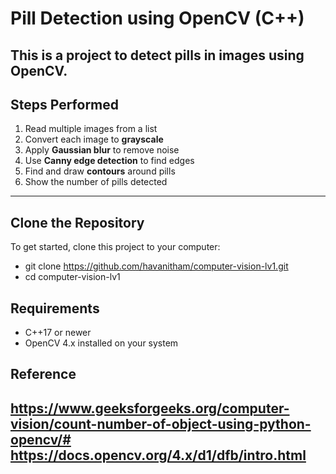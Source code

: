 # Pill Detection using OpenCV (C++)

This is a project to detect pills in images using OpenCV.  
---

## Steps Performed
1. Read multiple images from a list  
2. Convert each image to **grayscale**  
3. Apply **Gaussian blur** to remove noise  
4. Use **Canny edge detection** to find edges  
5. Find and draw **contours** around pills  
6. Show the number of pills detected
   
---

## Clone the Repository
To get started, clone this project to your computer:

- git clone https://github.com/havanitham/computer-vision-lv1.git
- cd computer-vision-lv1


## Requirements
- C++17 or newer  
- OpenCV 4.x installed on your system  

## Reference
https://www.geeksforgeeks.org/computer-vision/count-number-of-object-using-python-opencv/#
https://docs.opencv.org/4.x/d1/dfb/intro.html
---
